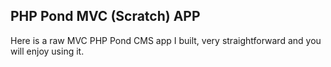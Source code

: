 ## PHP Pond MVC (Scratch) APP
Here is a raw MVC PHP Pond CMS app I built, very straightforward and you will enjoy using it.